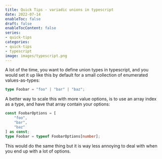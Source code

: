 ```yaml
---
title: Quick Tips - variadic unions in typescript
date: 2022-07-14
enableToc: false
draft: false
enableTocContent: false
series:
- quick-tips
categories:
- quick-tips
- typescript
image: images/typescript.png
---
```


A lot of the time, you want to define union types in typescript, and you would set it up like this by default for a small collection of enumerated values-as-types:

```typescript
type Foobar = "foo" | "bar" | "baz";
```

A better way to scale this with more value options, is to use an array index as a type, and have that array contain your options:


```typescript
const FoobarOptions = [
	"foo",
	"bar",
	"baz"
] as const;
type Foobar = typeof FoobarOptions[number];
```

This would do the same thing but it is way less annoying to deal with when you end up with a lot of options.
